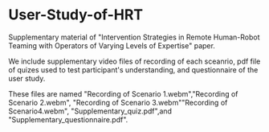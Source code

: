 # User-Study-of-HRT
Supplementary material of "Intervention Strategies in Remote Human-Robot Teaming with Operators of Varying Levels of Expertise" paper.

We include supplementary video files of recording of each sceanrio, pdf file of quizes used to test participant's understanding, and questionnaire of the user study. 

These files are named "Recording of Scenario 1.webm","Recording of Scenario 2.webm", "Recording of Scenario 3.webm""Recording of Scenario4.webm", "Supplementary_quiz.pdf",and "Supplementary_questionnaire.pdf".

